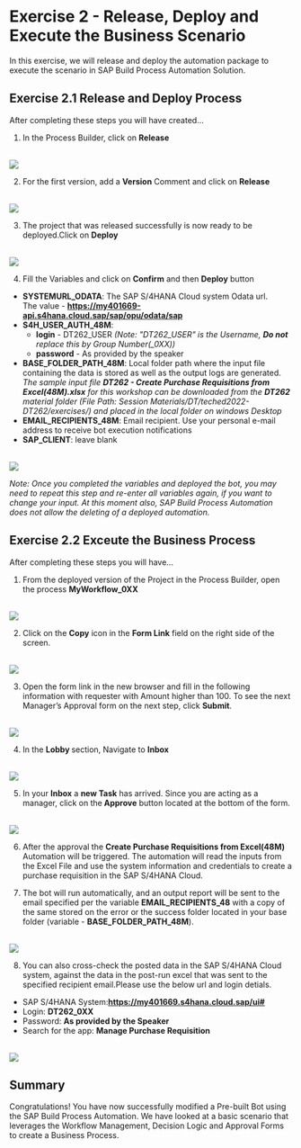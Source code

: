 # Exercise 2 - Release, Deploy and Execute the Business Scenario

In this exercise, we will release and deploy the automation package to execute the scenario in SAP Build Process Automation Solution.

## Exercise 2.1 Release and Deploy Process

After completing these steps you will have created...

1. In the Process Builder, click on <b>Release</b>

<br>![](/exercises/ex2/images/21_1.png)

2.	For the first version, add a <b>Version</b> Comment and click on <b>Release</b>

<br>![](/exercises/ex2/images/21_2.png)

3. The project that was released successfully is now ready to be deployed.Click on <B> Deploy</b>

<br>![](/exercises/ex2/images/21_4.png)

4. Fill the Variables and click on <b>Confirm</b> and then <b>Deploy</b> button
- <b>SYSTEMURL_ODATA</b>: The SAP S/4HANA Cloud system Odata url. <br>The value - <b>https://my401669-api.s4hana.cloud.sap/sap/opu/odata/sap</B></br>
- <b>S4H_USER_AUTH_48M</b>: 
   - <b>login</b> - DT262_USER <i>(Note: "DT262_USER" is the Username, <b>Do not</b> replace this by Group Number(_0XX))</i>
   - <b>password</b> - As provided by the speaker
- <b>BASE_FOLDER_PATH_48M</b>: Local folder path where the input file containing the data is stored as well as the output logs are generated. 
<br><i>The sample input file <b>DT262 - Create Purchase Requisitions from Excel(48M).xlsx</b> for this workshop can be downloaded from the <b>DT262</b> material folder (File Path: Session Materials/DT/teched2022-DT262/exercises/) and placed in the local folder on windows Desktop</i></br>
- <b>EMAIL_RECIPIENTS_48M</b>: Email recipient. Use your personal e-mail address to receive bot execution notifications
- <b>SAP_CLIENT</b>: leave blank

<br>![](/exercises/ex2/images/21_5.png)

<i>Note: Once you completed the variables and deployed the bot, you may need to repeat this step and re-enter all variables again, if you want to change your input. At this moment also, SAP Build Process Automation does not allow the deleting of a deployed automation.</i>

## Exercise 2.2 Exceute the Business Process

After completing these steps you will have...

1.	From the deployed version of the Project in the Process Builder, open the process <b>MyWorkflow_0XX</b>

<br>![](/exercises/ex2/images/22_1.png)

2.	Click on the <b>Copy</B> icon in the <b> Form Link</b> field on the right side of the screen.

<br>![](/exercises/ex2/images/22_2.png)

3. Open the form link in the new browser and fill in the following information with requester with Amount higher than 100. To see the next Manager’s Approval form on the next step, click <b>Submit</b>.

<br>![](/exercises/ex2/images/22_3.png)

4. In the <b>Lobby </b>section, Navigate to <b>Inbox</b>

<br>![](/exercises/ex2/images/22_4.png)

5. In your <B>Inbox</b> a <B>new Task</b> has arrived. Since you are acting as a manager, click on the<B> Approve</b> button located at the bottom of the form.

<br>![](/exercises/ex2/images/22_5.png)

6. After the approval the <B>Create Purchase Requisitions from Excel(48M)</b> Automation will be triggered. The automation will read the inputs from the Excel File and use the system information and credentials to create a purchase requisition in the SAP S/4HANA Cloud.

7. The bot will run automatically, and an output report will be sent to the email specified per the variable <b>EMAIL_RECIPIENTS_48</b> with a copy of the same stored on the error or the success folder located in your base folder (variable - <b>BASE_FOLDER_PATH_48M</b>).

<br>![](/exercises/ex2/images/22_7.png)

8. You can also cross-check the posted data in the SAP S/4HANA Cloud system, against the data in the post-run excel that was sent to the specified recipient email.Please use the below url and login detials.

 - SAP S/4HANA System:<b>https://my401669.s4hana.cloud.sap/ui#</b>
 - Login: <b>DT262_0XX</b>
 - Password: <b> As provided by the Speaker</b>
 - Search for the app: <B> Manage Purchase Requisition</b>

<br>![](/exercises/ex2/images/22_8.png)


## Summary

Congratulations! You have now successfully modified a Pre-built Bot using the SAP Build Process Automation. We have looked at a basic scenario that leverages the Workflow Management, Decision Logic and Approval Forms to create a Business Process.


